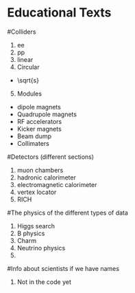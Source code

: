 Educational Texts
=================

#Colliders

1. ee
2. pp
3. linear
4. Circular
 * \sqrt{s}
5. Modules
 * dipole magnets
 * Quadrupole magnets
 * RF accelerators
 * Kicker magnets
 * Beam dump
 * Collimaters

#Detectors (different sections)

1. muon chambers
2. hadronic calorimeter
3. electromagnetic calorimeter
4. vertex locator
5. RICH
	
#The physics of the different types of data

1. Higgs search
2. B physics
3. Charm
4. Neutrino physics
5. 

#Info about scientists if we have names
1. Not in the code yet
